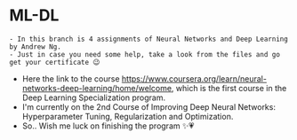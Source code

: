 # ML-DL 
    - In this branch is 4 assignments of Neural Networks and Deep Learning by Andrew Ng.
    - Just in case you need some help, take a look from the files and go get your certificate 😉
- Here the link to the course https://www.coursera.org/learn/neural-networks-deep-learning/home/welcome, which is the first course in the Deep Learning Specialization program.
- I'm currently on the 2nd Course of Improving Deep Neural Networks: Hyperparameter Tuning, Regularization and Optimization.
- So.. Wish me luck on finishing the program ✨💗

